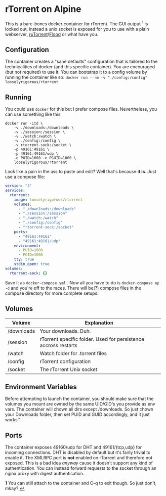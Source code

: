 # rTorrent on Alpine
This is a bare-bones docker container for rTorrent.  The GUI output <sup id="a1">[1](#f1)</sup> is locked out, instead a unix socket is exposed for you to use with a plain webserver, [ruTorrent](https://github.com/Novik/ruTorrent)/[Flood](https://github.com/jfurrow/flood) or what have you.

## Configuration

The container creates a "sane defaults" configuration that is tailored to the technicalities of docker (and this specific container). You are encouraged (but not required) to use it. You can bootstrap it to a config volume by running the container like so:  `docker run --rm -v "./config:/config" looselyrigorous/rtorrent`

## Running

You could use `docker` for this but I prefer compose files. Nevertheless, you can use something like this

```
docker run -itd \
	-v ./downloads:/downloads \
	-v ./session:/session \
	-v ./watch:/watch \
	-v ./config:/config \
	-v rtorrent-sock:/socket \
	-p 49161:49161 \
	-p 49161:49161/udp \
	-e PUID=1000 -e PGUID=1000 \
	looselyrigorous/rtorrent
```

Look like a pain in the ass to paste and edit? Well that's because **it is**. Just use a compose file:

```yaml
version: "3"
services:
  rtorrent:
    image: looselyrigorous/rtorrent
    volumes:
      - "./downloads:/downloads"
      - "./session:/session"
      - "./watch:/watch"
      - "./config:/config"
      - "rtorrent-sock:/socket"
    ports:
      - "49161:49161"
      - "49161:49161/udp"
    environment:
      - PUID=1000
      - PGID=1000
    tty: true
    stdin_open: true
volumes:
  rtorrent-sock: {}
```

Save it as `docker-compose.yml` . Now all you have to do is `docker-compose up -d` and you're off to the races. There will be(?) compose files in the compose directory for more complete setups.

## Volumes

| Volume     | Explanation                              |
| ---------- | ---------------------------------------- |
| /downloads | Your downloads. Duh.                     |
| /session   | rTorrent specific folder. Used for persistence accross restarts |
| /watch     | Watch folder for .torrent files          |
| /config    | rTorrent configuration                   |
| /socket    | The rTorrent Unix socket                 |

## Environment Variables

Before attempting to launch the container, you should make sure that the volumes you mount are owned by the same UID/GID's you provide as env vars. The container will chown all dirs except /downloads. So just chown your Downloads folder, then set PUID and GUID accordingly, and it just works™.

## Ports

The container exposes 49160/udp for DHT and 49161/{tcp,udp} for incoming connections. DHT is disabled by default but it's fairly trivial to enable it.  The XMLRPC port is **not** enabled on rTorrent and therefore not exposed. This is a bad idea *anyway* cause it doesn't support any kind of authentication. You can instead forward requests to the socket through an nginx proxy with digest authentication.

<b id="f1">1</b> You can still attach to the container and C-q to exit though. So just don't, mkay? [↩](#a1)